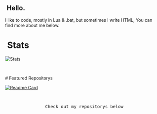 
## &nbsp;Hello.

I like to code, mostly in Lua & .bat, but sometimes I write HTML, You can find more about me below. 

# &nbsp;Stats

![Stats](https://github-readme-stats.vercel.app/api?username=dyzuofficial&hide=contribs,prs&show_icons=true&bg_color=0d1116&title_color=FFFFFF&text_color=FFFFFF&icon_color=FFFFFF)

&nbsp;

#&nbsp;Featured Repositorys

[![Readme Card](https://github-readme-stats.vercel.app/api/pin/?username=dyzuofficial&repo=dyzuofficial&bg_color=0d1116&title_color=FFFFFF&text_color=FFFFFF&icon_color=FFFFFF)](https://github.com/dyzuofficial/dyzuofficial) 

&nbsp;

<p align="center"><samp>
&nbsp;Check out my repositorys below
  </samp>
</p>
&nbsp;
